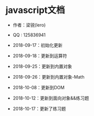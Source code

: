 # javascript文档

* 作者：梁锐(lero)
* QQ : 125836941

* 2018-09-17：初始化更新
* 2018-09-18：更新到运算符
* 2018-09-25：更新到内置对象
* 2018-09-26：更新到内置对象-Math
* 2018-10-08：更新到DOM
* 2018-10-12：更新到面向对象&&练习题
* 2018-10-17：更新了练习题